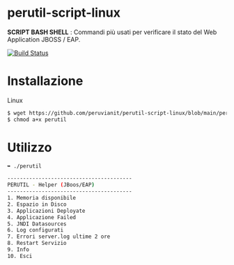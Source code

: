 perutil-script-linux
=========

**SCRIPT BASH SHELL** : Commandi più usati per verificare il stato del Web Application JBOSS / EAP.

[![Build Status](https://travis-ci.org/ekalinin/github-markdown-toc.svg?branch=master)](https://travis-ci.org/ekalinin/github-markdown-toc)

Installazione
============

Linux 
```bash
$ wget https://github.com/peruvianit/perutil-script-linux/blob/main/perutil
$ chmod a+x perutil
```


Utilizzo
=====

```bash
➥ ./perutil

----------------------------------------
PERUTIL - Helper (JBoos/EAP)
----------------------------------------
1. Memoria disponibile
2. Espazio in Disco
3. Applicazioni Deployate
4. Applicazione Failed
5. JNDI Datasources
6. Log configurati
7. Errori server.log ultime 2 ore
8. Restart Servizio
9. Info
10. Esci
```
